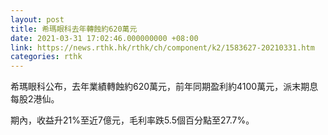 ```yaml
---
layout: post
title: 希瑪眼科去年轉蝕約620萬元
date: 2021-03-31 17:02:46.000000000 +08:00
link: https://news.rthk.hk/rthk/ch/component/k2/1583627-20210331.htm
categories: rthk
---
```


希瑪眼科公布，去年業績轉蝕約620萬元，前年同期盈利約4100萬元，派末期息每股2港仙。

期內，收益升21%至近7億元，毛利率跌5.5個百分點至27.7%。
